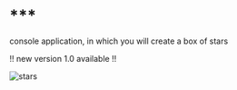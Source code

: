 #  ***
console application, in which you will create a box of stars

!! new version 1.0 available !!

![stars](https://user-images.githubusercontent.com/114512559/194769046-7f46c129-e17a-4403-97de-c865a669f8fd.png)
